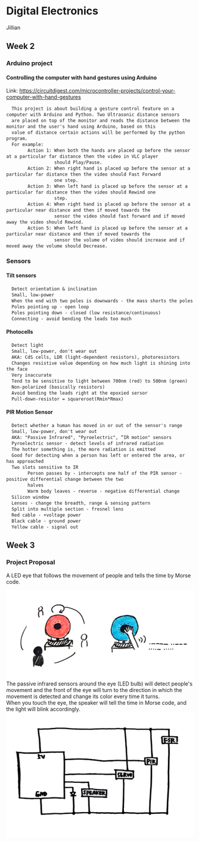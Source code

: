 # Digital Electronics
Jillian

## Week 2

### Arduino project
#### Controlling the computer with hand gestures using Arduino 
Link: https://circuitdigest.com/microcontroller-projects/control-your-computer-with-hand-gestures
      
      This project is about building a gesture control feature on a computer with Arduino and Python. Two Ultrasonic distance sensors
      are placed on top of the monitor and reads the distance between the monitor and the user's hand using Arduino, based on this 
      value of distance certain actions will be performed by the python program.
      For example:
            Action 1: When both the hands are placed up before the sensor at a particular far distance then the video in VLC player
                      should Play/Pause.
            Action 2: When right hand is placed up before the sensor at a particular far distance then the video should Fast Forward 
                      one step.
            Action 3: When left hand is placed up before the sensor at a particular far distance then the video should Rewind one 
                      step.
            Action 4: When right hand is placed up before the sensor at a particular near distance and then if moved towards the
                      sensor the video should fast forward and if moved away the video should Rewind.
            Action 5: When left hand is placed up before the sensor at a particular near distance and then if moved towards the 
                      sensor the volume of video should increase and if moved away the volume should Decrease.

### Sensors
#### Tilt sensors
      Detect orientation & inclination
      Small, low-power
      When the end with two poles is downwards - the mass shorts the poles
      Poles pointing up - open loop
      Poles pointing down - closed (low resistance/continuous)
      Connecting - avoid bending the leads too much
      
#### Photocells
      Detect light
      Small, low-power, don't wear out
      AKA: CdS cells, LDR (light-dependent resistors), photoresistors
      Changes resistive value depending on how much light is shining into the face
      Very inaccurate
      Tend to be sensitive to light between 700nm (red) to 500nm (green)
      Non-polarized (basically resistors)
      Avoid bending the leads right at the epoxied sersor
      Pull-down-resistor = squareroot(Rmin*Rmax)

#### PIR Motion Sensor
      Detect whether a human has moved in or out of the sensor's range
      Small, low-power, don't wear out
      AKA: "Passive Infrared", "Pyroelectric", “IR motion" sensors
      Pyroelectric sensor - detect levels of infrared radiation
      The hotter something is, the more radiation is emitted
      Good for detecting when a person has left or entered the area, or has approached
      Two slots sensitive to IR
            Person passes by - intercepts one half of the PIR sensor - positive differential change between the two
            halves
            Warm body leaves - reverse - negative differential change
      Silicon window
      Lenses - change the breadth, range & sensing pattern
      Split into multiple section - fresnel lens
      Red cable - +voltage power
      Black cable - ground power
      Yellow cable - signal out

## Week 3

### Project Proposal

A LED eye that follows the movement of people and tells the time by Morse code.
<html>
<img src = "https://github.com/JinghanLuo/DigitalElectronics/blob/master/431743234.jpg">
</html>
The passive infrared sensors around the eye (LED bulb) will detect people's movement and the front of the eye will turn to the direction in which the movement is detected and change its color every time it turns.</br>
When you touch the eye, the speaker will tell the time in Morse code, and the light will blink accordingly.
<html>
<img src = "https://github.com/JinghanLuo/DigitalElectronics/blob/master/597166811.jpg">
</html>

